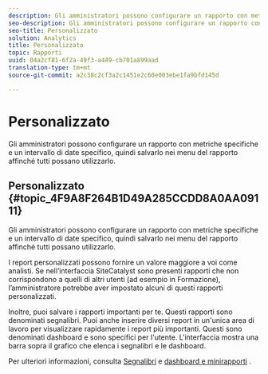 ```yaml
---
description: Gli amministratori possono configurare un rapporto con metriche specifiche e un intervallo di date specifico, quindi salvarlo nei menu del rapporto affinché tutti possano utilizzarlo.
seo-description: Gli amministratori possono configurare un rapporto con metriche specifiche e un intervallo di date specifico, quindi salvarlo nei menu del rapporto affinché tutti possano utilizzarlo.
seo-title: Personalizzato
solution: Analytics
title: Personalizzato
topic: Rapporti
uuid: 04a2cf81-6f2a-49f3-a449-cb701a899aad
translation-type: tm+mt
source-git-commit: a2c38c2cf3a2c1451e2c60e003ebe1fa9bfd145d

---
```



# Personalizzato

Gli amministratori possono configurare un rapporto con metriche specifiche e un intervallo di date specifico, quindi salvarlo nei menu del rapporto affinché tutti possano utilizzarlo.

## Personalizzato {#topic_4F9A8F264B1D49A285CCDD8A0AA09111}

Gli amministratori possono configurare un rapporto con metriche specifiche e un intervallo di date specifico, quindi salvarlo nei menu del rapporto affinché tutti possano utilizzarlo.

I report personalizzati possono fornire un valore maggiore a voi come analisti. Se nell’interfaccia SiteCatalyst sono presenti rapporti che non corrispondono a quelli di altri utenti (ad esempio in Formazione), l’amministratore potrebbe aver impostato alcuni di questi rapporti personalizzati.

Inoltre, puoi salvare i rapporti importanti per te. Questi rapporti sono denominati segnalibri. Puoi anche inserire diversi report in un'unica area di lavoro per visualizzare rapidamente i report più importanti. Questi sono denominati dashboard e sono specifici per l'utente. L'interfaccia mostra una barra sopra il grafico che elenca i segnalibri e le dashboard.

Per ulteriori informazioni, consulta [Segnalibri](https://marketing.adobe.com/resources/help/en_US/sc/user/c_bookmarks.html) e [dashboard e minirapporti](https://marketing.adobe.com/resources/help/en_US/sc/user/c_dashboard.html) .
